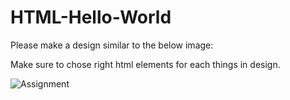 
# HTML-Hello-World
Please make a design similar to the below image: 

Make sure to chose right html elements for each things in design.

![Assignment](./Assignment1.jpg)
